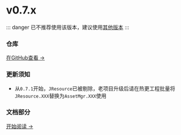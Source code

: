 # v0.7.x

::: danger
已不推荐使用该版本，建议使用[其他版本](/zh/documents/)
:::

### 仓库

[在GitHub查看 →](https://github.com/JasonXuDeveloper/JEngine/tree/0.7.x)



### 更新须知

- 从```0.7.1```开始，```JResource```已被剔除，老项目升级后请在热更工程批量将```JResource.XXX```替换为```AssetMgr.XXX```使用



### 文档部分

[开始阅读 →](./startup.md)


